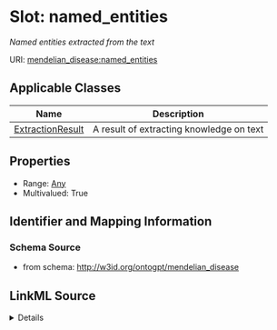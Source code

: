 # Slot: named_entities
_Named entities extracted from the text_


URI: [mendelian_disease:named_entities](http://w3id.org/ontogpt/mendelian_disease/named_entities)



<!-- no inheritance hierarchy -->




## Applicable Classes

| Name | Description |
| --- | --- |
[ExtractionResult](ExtractionResult.md) | A result of extracting knowledge on text






## Properties

* Range: [Any](Any.md)
* Multivalued: True








## Identifier and Mapping Information







### Schema Source


* from schema: http://w3id.org/ontogpt/mendelian_disease




## LinkML Source

<details>
```yaml
name: named_entities
description: Named entities extracted from the text
from_schema: http://w3id.org/ontogpt/mendelian_disease
rank: 1000
multivalued: true
alias: named_entities
owner: ExtractionResult
domain_of:
- ExtractionResult
range: Any
inlined: true
inlined_as_list: true

```
</details>